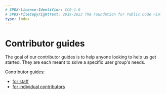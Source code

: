 ```yaml
---
# SPDX-License-Identifier: CC0-1.0
# SPDX-FileCopyrightText: 2019-2023 The Foundation for Public Code <info@publiccode.net>
type: Index
---
```


# Contributor guides

The goal of our contributor guides is to help anyone looking to help us get started. They are each meant to solve a specific user group's needs.

Contributor guides:

* [for staff](for-staff.md)
* [for individual contributors](for-individuals.md)
